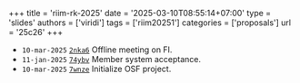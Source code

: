 +++
title = 'riim-rk-2025'
date = '2025-03-10T08:55:14+07:00'
type = 'slides'
authors = ['viridi']
tags = ['riim20251']
categories = ['proposals']
url = '25c26'
+++

+ `10-mar-2025` [`2nka6`](https://osf.io/2nka6) Offline meeting on FI.
+ `11-jan-2025` [`74ybv`](https://osf.io/74ybv) Member system acceptance.
+ `10-mar-2025` [`7wnze`](https://osf.io/7wnze) Initialize OSF project.
